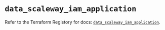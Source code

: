 # `data_scaleway_iam_application`

Refer to the Terraform Registory for docs: [`data_scaleway_iam_application`](https://registry.terraform.io/providers/scaleway/scaleway/2.27.0/docs/data-sources/iam_application).

